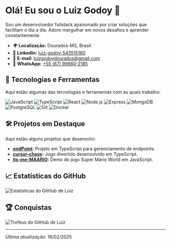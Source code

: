 # Olá! Eu sou o Luiz Godoy 👋

Sou um desenvolvedor fullstack apaixonado por criar soluções que facilitam o dia a dia. Adoro mergulhar em novos desafios e aprender constantemente.

- 🌍 **Localização:** Dourados-MS, Brasil
- 💼 **LinkedIn:** [luiz-godoy-543515160](https://www.linkedin.com/in/luiz-godoy-543515160/)
- 📧 **E-mail:** [luizgodoydourados@gmail.com](mailto:luizgodoydourados@gmail.com)
- 📱 **WhatsApp:** [+55 (67) 99660-2185](https://wa.me/5567996602185)

## 🚀 Tecnologias e Ferramentas

Aqui estão algumas das tecnologias e ferramentas com as quais trabalho:

![JavaScript](https://img.shields.io/badge/-JavaScript-F7DF1E?style=flat-square&logo=javascript&logoColor=black)
![TypeScript](https://img.shields.io/badge/-TypeScript-007ACC?style=flat-square&logo=typescript&logoColor=white)
![React](https://img.shields.io/badge/-React-61DAFB?style=flat-square&logo=react&logoColor=black)
![Node.js](https://img.shields.io/badge/-Node.js-339933?style=flat-square&logo=node.js&logoColor=white)
![Express](https://img.shields.io/badge/-Express-000000?style=flat-square&logo=express&logoColor=white)
![MongoDB](https://img.shields.io/badge/-MongoDB-47A248?style=flat-square&logo=mongodb&logoColor=white)
![PostgreSQL](https://img.shields.io/badge/-PostgreSQL-336791?style=flat-square&logo=postgresql&logoColor=white)
![Git](https://img.shields.io/badge/-Git-F05032?style=flat-square&logo=git&logoColor=white)
![Docker](https://img.shields.io/badge/-Docker-2496ED?style=flat-square&logo=docker&logoColor=white)

## 🛠 Projetos em Destaque

Aqui estão alguns projetos que desenvolvi:

- **[endPoint](https://github.com/LuizHGodoy/endPoint):** Projeto em TypeScript para gerenciamento de endpoints.
- **[cursor-chase](https://github.com/LuizHGodoy/cursor-chase):** Jogo divertido desenvolvido em TypeScript.
- **[its-me-MAARIO](https://github.com/LuizHGodoy/its-me-MAARIO):** Demo do jogo Super Mario World em JavaScript.

## 📈 Estatísticas do GitHub

![Estatísticas do GitHub de Luiz](https://github-readme-stats.vercel.app/api?username=LuizHGodoy&show_icons=true&theme=dracula)

## 🏆 Conquistas

![Troféus do GitHub de Luiz](https://github-profile-trophy.vercel.app/?username=LuizHGodoy&theme=dracula)

---

*Última atualização:* 16/02/2025

